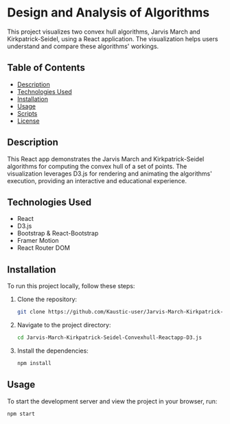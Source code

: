 # Design and Analysis of Algorithms

This project visualizes two convex hull algorithms, Jarvis March and Kirkpatrick-Seidel, using a React application. The visualization helps users understand and compare these algorithms' workings.

## Table of Contents

- [Description](#description)
- [Technologies Used](#technologies-used)
- [Installation](#installation)
- [Usage](#usage)
- [Scripts](#scripts)
- [License](#license)

## Description

This React app demonstrates the Jarvis March and Kirkpatrick-Seidel algorithms for computing the convex hull of a set of points. The visualization leverages D3.js for rendering and animating the algorithms' execution, providing an interactive and educational experience.

## Technologies Used

- React
- D3.js
- Bootstrap & React-Bootstrap
- Framer Motion
- React Router DOM

## Installation

To run this project locally, follow these steps:

1. Clone the repository:
    ```bash
    git clone https://github.com/Kaustic-user/Jarvis-March-Kirkpatrick-Seidel-Convexhull-Reactapp-D3.js.git
    ```

2. Navigate to the project directory:
    ```bash
    cd Jarvis-March-Kirkpatrick-Seidel-Convexhull-Reactapp-D3.js
    ```

3. Install the dependencies:
    ```bash
    npm install
    ```

## Usage

To start the development server and view the project in your browser, run:
```bash
npm start
